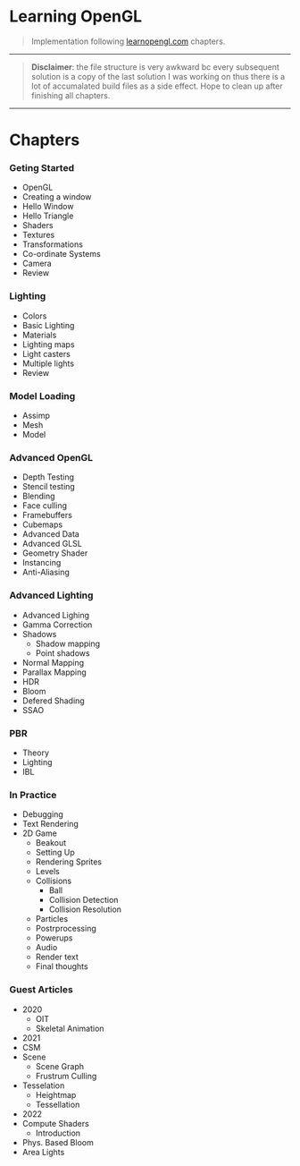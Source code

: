 # Learning OpenGL
> Implementation following [learnopengl.com](learnopengl.com) chapters.  
---
> **Disclaimer**: the file structure is very awkward bc every subsequent solution is a copy of the last solution I was working on thus there is a lot of accumalated build files as a side effect. Hope to clean up after finishing all chapters.
---
# Chapters
### Geting Started
 - OpenGL
 - Creating a window
 - Hello Window
 - Hello Triangle
 - Shaders
 - Textures
 - Transformations
 - Co-ordinate Systems
 - Camera
 - Review
### Lighting
 - Colors
 - Basic Lighting
 - Materials
 - Lighting maps
 - Light casters
 - Multiple lights
 - Review
### Model Loading
 - Assimp
 - Mesh
 - Model
### Advanced OpenGL
 - Depth Testing
 - Stencil testing
 - Blending
 - Face culling
 - Framebuffers
 - Cubemaps
 - Advanced Data
 - Advanced GLSL
 - Geometry Shader
 - Instancing
 - Anti-Aliasing
### Advanced Lighting
 - Advanced Lighing
 - Gamma Correction
 - Shadows
   - Shadow mapping
   - Point shadows
 - Normal Mapping
 - Parallax Mapping
 - HDR
 - Bloom
 - Defered Shading
 - SSAO
### PBR
 - Theory
 - Lighting
 - IBL
### In Practice
 - Debugging
 - Text Rendering
 - 2D Game
   - Beakout
   - Setting Up 
   - Rendering Sprites
   - Levels
   - Collisions
     - Ball
     - Collision Detection
     - Collision Resolution
   - Particles
   - Postrprocessing
   - Powerups
   - Audio
   - Render text
   - Final thoughts
### Guest Articles
 - 2020
   - OIT
   - Skeletal Animation
 - 2021
  - CSM
  - Scene
    - Scene Graph
    - Frustrum Culling
  - Tesselation
    - Heightmap
    - Tessellation
 - 2022
  - Compute Shaders
    - Introduction
  - Phys. Based Bloom
  - Area Lights
   
